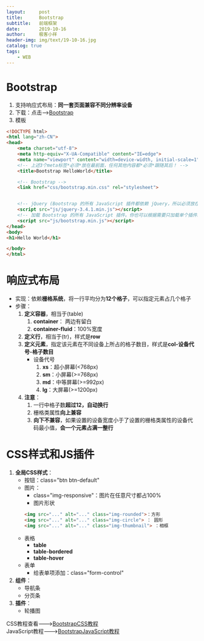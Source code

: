 ```yaml
---
layout:     post                   
title:      Bootstrap
subtitle:   前端框架               
date:       2019-10-16               
author:     极客小祥                      
header-img: img/text/19-10-16.jpg   
catalog: true              
tags:                                
    - WEB
---
```


# Bootstrap
1. 支持响应式布局：**同一套页面兼容不同分辨率设备**
2. 下载：点击-->[Bootstrap](https://v3.bootcss.com)
3. 模板
```html
<!DOCTYPE html>
<html lang="zh-CN">
<head>
    <meta charset="utf-8">
    <meta http-equiv="X-UA-Compatible" content="IE=edge">
    <meta name="viewport" content="width=device-width, initial-scale=1">
    <!-- 上述3个meta标签*必须*放在最前面，任何其他内容都*必须*跟随其后！ -->
    <title>Bootstrap HelloWorld</title>

    <!-- Bootstrap -->
    <link href="css/bootstrap.min.css" rel="stylesheet">


    <!-- jQuery (Bootstrap 的所有 JavaScript 插件都依赖 jQuery，所以必须放在前边) -->
    <script src="js/jquery-3.4.1.min.js"></script>
    <!-- 加载 Bootstrap 的所有 JavaScript 插件。你也可以根据需要只加载单个插件。 -->
    <script src="js/bootstrap.min.js"></script>
</head>
<body>
<h1>Hello World</h1>

</body>
</html>
```

# 响应式布局
* 实现：依赖**栅格系统**，将一行平均分为**12个格子**，可以指定元素占几个格子
* 步骤：
    1. **定义容器**，相当于\(table\)
        1. **container**： 两边有留白
        2. **container-fluid**：100%宽度
    2. **定义行**，相当于\(tr\)，样式是**row**
    3. **定义元素**，指定该元素在不同设备上所占的格子数目，样式是**col-设备代号-格子数目**
        * 设备代号
            1. **xs**：超小屏幕\(<768px\)
            2. **sm**：小屏幕\(>=768px\)
            3. **md**：中等屏幕\(>=992px\)
            4. **lg**：大屏幕\(>=1200px\)
    4. **注意**：
        1. 一行中格子数**超过12，自动换行**
        2. 栅格类属性**向上兼容**
        3. **向下不兼容**，如果设置的设备宽度小于了设置的栅格类属性的设备代码最小值，**会一个元素占满一整行**


# CSS样式和JS插件
1. **全局CSS样式**：
    * 按钮：class="btn btn-default"
    * 图片：
        *  class="img-responsive"：图片在任意尺寸都占100%
        *  图片形状
        ```html
        <img src="..." alt="..." class="img-rounded">：方形
        <img src="..." alt="..." class="img-circle"> ： 圆形
        <img src="..." alt="..." class="img-thumbnail"> ：相框
        ```
    * 表格
        * **table**
        * **table-bordered**
        * **table-hover**
    * 表单
        * 给表单项添加：class="form-control" 
2. **组件**：
    * 导航条
    * 分页条
3. **插件**：
    * 轮播图

CSS教程查看--->[BootstrapCSS教程](https://v3.bootcss.com/css/)<br/>
JavaScript教程--->[BootstrapJavaScript教程](https://v3.bootcss.com/javascript/)